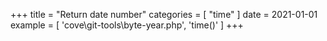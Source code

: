 +++
title = "Return date number"
categories = [ "time" ]
date = 2021-01-01
example = [
   'cove\git-tools\byte-year.php', 'time()'
]
+++
